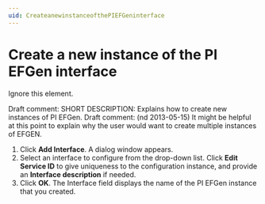 ```yaml
---
uid: CreateanewinstanceofthePIEFGeninterface
---
```


# Create a new instance of the PI EFGen interface
Ignore this element.

Draft comment: SHORT DESCRIPTION: Explains how to create new instances of PI EFGen.
Draft comment: (nd 2013-05-15) It might be helpful at this point to explain why the user would want to create multiple instances of EFGEN.

1. 	Click **Add Interface**. A dialog window appears.
2. 	Select an interface to configure from the drop-down list. Click **Edit Service ID** to give uniqueness to the configuration instance, and provide an **Interface description** if needed.
3. 	Click **OK**. The Interface field displays the name of the PI EFGen instance that you created.
